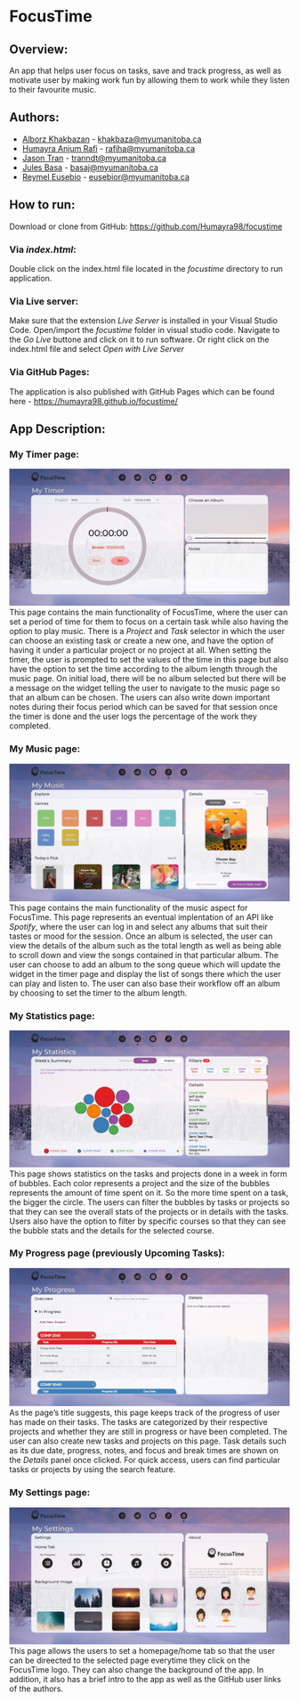 # FocusTime

## Overview:
An app that helps user focus on tasks, save and track progress, as well as motivate user by making work fun by allowing them to work while they listen to their favourite music.

## Authors:
- [Alborz Khakbazan](https://github.com/alborzk) - khakbaza@myumanitoba.ca
- [Humayra Anjum Rafi](https://github.com/Humayra98) - rafiha@myumanitoba.ca
- [Jason Tran](https://github.com/tranndt) - tranndt@myumanitoba.ca 
- [Jules Basa](https://github.com/basaaj) - basaj@myumanitoba.ca
- [Reymel Eusebio](https://github.com/r3ym3l) - eusebior@myumanitoba.ca

## How to run:

Download or clone from GitHub: https://github.com/Humayra98/focustime

### Via _index.html_:
Double click on the index.html file located in the _focustime_ directory to run application.

### Via Live server:
Make sure that the extension _Live Server_ is installed in your Visual Studio Code. Open/import the _focustime_ folder in visual studio code. Navigate to the _Go Live_ buttone and click on it to run software. Or right click on the index.html file and select _Open with Live Server_ 

### Via GitHub Pages:
The application is also published with GitHub Pages which can be found here - https://humayra98.github.io/focustime/ 

## App Description: 

### My Timer page:

![My Timer page screenshot](https://raw.githubusercontent.com/Humayra98/focustime/main/assets/readme_imgs/my_timer.png)
This page contains the main functionality of FocusTime, where the user can set a period of time for them to focus on a certain task while also having the option to play music. There is a _Project_ and _Task_ selector in which the user can choose an existing task or create a new one, and have the option of having it under a particular project or no project at all. When setting the timer, the user is prompted to set the values of the time in this page but also have the option to set the time according to the album length through the music page. On initial load, there will be no album selected but there will be a message on the widget telling the user to navigate to the music page so that an album can be chosen. The users can also write down important notes during their focus period which can be saved for that session once the timer is done and the user logs the percentage of the work they completed.  

### My Music page:

![My Music page screenshot](https://raw.githubusercontent.com/Humayra98/focustime/main/assets/readme_imgs/my_music.png)
This page contains the main functionality of the music aspect for FocusTime. This page represents an eventual implentation of an API like _Spotify_, where the user can log in and select any albums that suit their tastes or mood for the session. Once an album is selected, the user can view the details of the album such as the total length as well as being able to scroll down and view the songs contained in that particular album. The user can choose to add an album to the song queue which will update the widget in the timer page and display the list of songs there which the user can play and listen to. The user can also base their workflow off an album by choosing to set the timer to the album length.

### My Statistics page:

![My Statistics page screenshot](https://raw.githubusercontent.com/Humayra98/focustime/main/assets/readme_imgs/my_statistics.png)  
This page shows statistics on the tasks and projects done in a week in form of bubbles. Each color represents a project and the size of the bubbles represents the amount of time spent on it. So the more time spent on a task, the bigger the circle. The users can filter the bubbles by tasks or projects so that they can see the overall stats of the projects or in details with the tasks. Users also have the option to filter by specific courses so that they can see the bubble stats and the details for the selected course.

### My Progress page (previously Upcoming Tasks):

![My Progress page screenshot](https://raw.githubusercontent.com/Humayra98/focustime/main/assets/readme_imgs/my_progress.png)
As the page’s title suggests, this page keeps track of the progress of user has made on their tasks. The tasks are categorized by their respective projects and whether they are still in progress or have been completed. The user can also create new tasks and projects on this page. Task details such as its due date, progress, notes, and focus and break times are shown on the _Details_ panel once clicked. For quick access, users can find particular tasks or projects by using the search feature. 

### My Settings page:

![My Settings page screenshot](https://raw.githubusercontent.com/Humayra98/focustime/main/assets/readme_imgs/my_settings.png)  
This page allows the users to set a homepage/home tab so that the user can be direected to the selected page everytime they click on the FocusTime logo. They can also change the background of the app. In addition, it also has a brief intro to the app as well as the GitHub user links of the authors.
